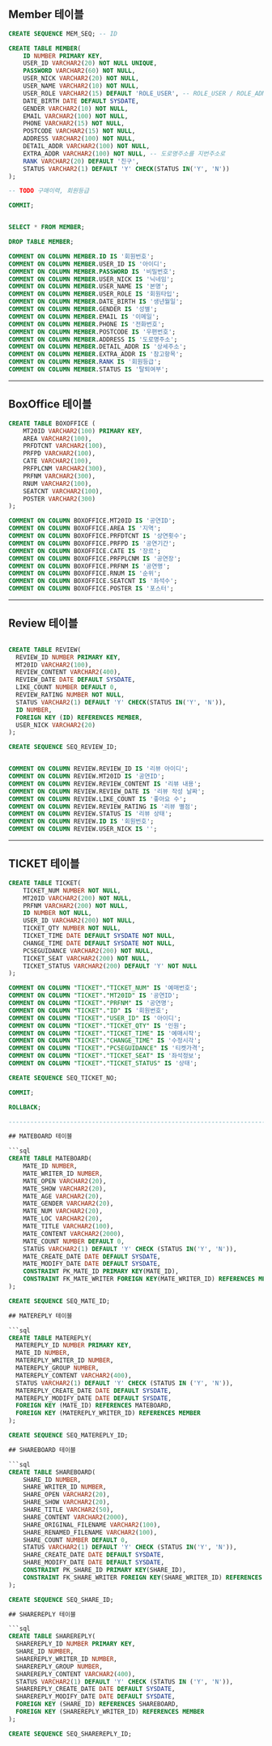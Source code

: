 ## Member 테이블
```sql
CREATE SEQUENCE MEM_SEQ; -- ID

CREATE TABLE MEMBER(
    ID NUMBER PRIMARY KEY,
    USER_ID VARCHAR2(20) NOT NULL UNIQUE,
    PASSWORD VARCHAR2(60) NOT NULL,
    USER_NICK VARCHAR2(20) NOT NULL,
    USER_NAME VARCHAR2(10) NOT NULL,
    USER_ROLE VARCHAR2(15) DEFAULT 'ROLE_USER', -- ROLE_USER / ROLE_ADMIN
    DATE_BIRTH DATE DEFAULT SYSDATE,
    GENDER VARCHAR2(10) NOT NULL,
    EMAIL VARCHAR2(100) NOT NULL,
    PHONE VARCHAR2(15) NOT NULL,
    POSTCODE VARCHAR2(15) NOT NULL,
    ADDRESS VARCHAR2(100) NOT NULL,
    DETAIL_ADDR VARCHAR2(100) NOT NULL,
    EXTRA_ADDR VARCHAR2(100) NOT NULL, -- 도로명주소를 지번주소로
    RANK VARCHAR2(20) DEFAULT '친구',
    STATUS VARCHAR2(1) DEFAULT 'Y' CHECK(STATUS IN('Y', 'N'))
); 

-- TODO 구매이력, 회원등급

COMMIT;


SELECT * FROM MEMBER;

DROP TABLE MEMBER;

COMMENT ON COLUMN MEMBER.ID IS '회원번호';
COMMENT ON COLUMN MEMBER.USER_ID IS '아이디';
COMMENT ON COLUMN MEMBER.PASSWORD IS '비밀번호';
COMMENT ON COLUMN MEMBER.USER_NICK IS '닉네임';
COMMENT ON COLUMN MEMBER.USER_NAME IS '본명';
COMMENT ON COLUMN MEMBER.USER_ROLE IS '회원타입';
COMMENT ON COLUMN MEMBER.DATE_BIRTH IS '생년월일';
COMMENT ON COLUMN MEMBER.GENDER IS '성별';
COMMENT ON COLUMN MEMBER.EMAIL IS '이메일';
COMMENT ON COLUMN MEMBER.PHONE IS '전화번호';
COMMENT ON COLUMN MEMBER.POSTCODE IS '우편번호';
COMMENT ON COLUMN MEMBER.ADDRESS IS '도로명주소';
COMMENT ON COLUMN MEMBER.DETAIL_ADDR IS '상세주소';
COMMENT ON COLUMN MEMBER.EXTRA_ADDR IS '참고항목';
COMMENT ON COLUMN MEMBER.RANK IS '회원등급';
COMMENT ON COLUMN MEMBER.STATUS IS '탈퇴여부';
```

-----------------------------------------------------------------------


## BoxOffice 테이블

```sql
CREATE TABLE BOXOFFICE (
    MT20ID VARCHAR2(100) PRIMARY KEY,
    AREA VARCHAR2(100),
    PRFDTCNT VARCHAR2(100),
    PRFPD VARCHAR2(100),
    CATE VARCHAR2(100),
    PRFPLCNM VARCHAR2(300),
    PRFNM VARCHAR2(300),
    RNUM VARCHAR2(100),
    SEATCNT VARCHAR2(100),
    POSTER VARCHAR2(300)
);

COMMENT ON COLUMN BOXOFFICE.MT20ID IS '공연ID';
COMMENT ON COLUMN BOXOFFICE.AREA IS '지역';
COMMENT ON COLUMN BOXOFFICE.PRFDTCNT IS '상연횟수';
COMMENT ON COLUMN BOXOFFICE.PRFPD IS '공연기간';
COMMENT ON COLUMN BOXOFFICE.CATE IS '장르';
COMMENT ON COLUMN BOXOFFICE.PRFPLCNM IS '공연장';
COMMENT ON COLUMN BOXOFFICE.PRFNM IS '공연명';
COMMENT ON COLUMN BOXOFFICE.RNUM IS '순위';
COMMENT ON COLUMN BOXOFFICE.SEATCNT IS '좌석수';
COMMENT ON COLUMN BOXOFFICE.POSTER IS '포스터';
```

-----------------------------------------------------------------------
## Review 테이블

```sql

CREATE TABLE REVIEW(
  REVIEW_ID NUMBER PRIMARY KEY,
  MT20ID VARCHAR2(100),
  REVIEW_CONTENT VARCHAR2(400),
  REVIEW_DATE DATE DEFAULT SYSDATE,
  LIKE_COUNT NUMBER DEFAULT 0,
  REVIEW_RATING NUMBER NOT NULL,
  STATUS VARCHAR2(1) DEFAULT 'Y' CHECK(STATUS IN('Y', 'N')),
  ID NUMBER,
  FOREIGN KEY (ID) REFERENCES MEMBER,
  USER_NICK VARCHAR2(20)
);

CREATE SEQUENCE SEQ_REVIEW_ID;


COMMENT ON COLUMN REVIEW.REVIEW_ID IS '리뷰 아이디';
COMMENT ON COLUMN REVIEW.MT20ID IS '공연ID';
COMMENT ON COLUMN REVIEW.REVIEW_CONTENT IS '리뷰 내용';
COMMENT ON COLUMN REVIEW.REVIEW_DATE IS '리뷰 작성 날짜';
COMMENT ON COLUMN REVIEW.LIKE_COUNT IS '좋아요 수';
COMMENT ON COLUMN REVIEW.REVIEW_RATING IS '리뷰 별점';
COMMENT ON COLUMN REVIEW.STATUS IS '리뷰 상태';
COMMENT ON COLUMN REVIEW.ID IS '회원번호';
COMMENT ON COLUMN REVIEW.USER_NICK IS '';
```

-----------------------------------------------------------------------

## TICKET 테이블

```sql
CREATE TABLE TICKET(
    TICKET_NUM NUMBER NOT NULL,
    MT20ID VARCHAR2(200) NOT NULL,
    PRFNM VARCHAR2(200) NOT NULL,
    ID NUMBER NOT NULL,
    USER_ID VARCHAR2(200) NOT NULL,
    TICKET_QTY NUMBER NOT NULL,
    TICKET_TIME DATE DEFAULT SYSDATE NOT NULL,
    CHANGE_TIME DATE DEFAULT SYSDATE NOT NULL,
    PCSEGUIDANCE VARCHAR2(200) NOT NULL,
    TICKET_SEAT VARCHAR2(200) NOT NULL,
    TICKET_STATUS VARCHAR2(200) DEFAULT 'Y' NOT NULL
);

COMMENT ON COLUMN "TICKET"."TICKET_NUM" IS '예매번호';
COMMENT ON COLUMN "TICKET"."MT20ID" IS '공연ID';
COMMENT ON COLUMN "TICKET"."PRFNM" IS '공연명';
COMMENT ON COLUMN "TICKET"."ID" IS '회원번호';
COMMENT ON COLUMN "TICKET"."USER_ID" IS '아이디';
COMMENT ON COLUMN "TICKET"."TICKET_QTY" IS '인원';
COMMENT ON COLUMN "TICKET"."TICKET_TIME" IS '예매시작';
COMMENT ON COLUMN "TICKET"."CHANGE_TIME" IS '수정시각';
COMMENT ON COLUMN "TICKET"."PCSEGUIDANCE" IS '티켓가격';
COMMENT ON COLUMN "TICKET"."TICKET_SEAT" IS '좌석정보';
COMMENT ON COLUMN "TICKET"."TICKET_STATUS" IS '상태';

CREATE SEQUENCE SEQ_TICKET_NO;

COMMIT;

ROLLBACK;

-----------------------------------------------------------------------

## MATEBOARD 테이블

```sql
CREATE TABLE MATEBOARD(	
    MATE_ID NUMBER,
    MATE_WRITER_ID NUMBER,
    MATE_OPEN VARCHAR2(20),
    MATE_SHOW VARCHAR2(20),
    MATE_AGE VARCHAR2(20),
    MATE_GENDER VARCHAR2(20),
    MATE_NUM VARCHAR2(20),
    MATE_LOC VARCHAR2(20),
	MATE_TITLE VARCHAR2(100), 
	MATE_CONTENT VARCHAR2(2000), 
	MATE_COUNT NUMBER DEFAULT 0, 
    STATUS VARCHAR2(1) DEFAULT 'Y' CHECK (STATUS IN('Y', 'N')),
    MATE_CREATE_DATE DATE DEFAULT SYSDATE, 
    MATE_MODIFY_DATE DATE DEFAULT SYSDATE,
    CONSTRAINT PK_MATE_ID PRIMARY KEY(MATE_ID),
    CONSTRAINT FK_MATE_WRITER FOREIGN KEY(MATE_WRITER_ID) REFERENCES MEMBER(ID) ON DELETE SET NULL  
);

CREATE SEQUENCE SEQ_MATE_ID;

## MATEREPLY 테이블

```sql
CREATE TABLE MATEREPLY(
  MATEREPLY_ID NUMBER PRIMARY KEY,
  MATE_ID NUMBER,
  MATEREPLY_WRITER_ID NUMBER,
  MATEREPLY_GROUP NUMBER,
  MATEREPLY_CONTENT VARCHAR2(400),
  STATUS VARCHAR2(1) DEFAULT 'Y' CHECK (STATUS IN ('Y', 'N')),
  MATEREPLY_CREATE_DATE DATE DEFAULT SYSDATE,
  MATEREPLY_MODIFY_DATE DATE DEFAULT SYSDATE,  
  FOREIGN KEY (MATE_ID) REFERENCES MATEBOARD,
  FOREIGN KEY (MATEREPLY_WRITER_ID) REFERENCES MEMBER
);

CREATE SEQUENCE SEQ_MATEREPLY_ID;

## SHAREBOARD 테이블

```sql
CREATE TABLE SHAREBOARD(	
    SHARE_ID NUMBER,
    SHARE_WRITER_ID NUMBER,
    SHARE_OPEN VARCHAR2(20),
    SHARE_SHOW VARCHAR2(20),
	SHARE_TITLE VARCHAR2(50), 
	SHARE_CONTENT VARCHAR2(2000), 
	SHARE_ORIGINAL_FILENAME VARCHAR2(100), 
	SHARE_RENAMED_FILENAME VARCHAR2(100), 
	SHARE_COUNT NUMBER DEFAULT 0, 
    STATUS VARCHAR2(1) DEFAULT 'Y' CHECK (STATUS IN('Y', 'N')),
    SHARE_CREATE_DATE DATE DEFAULT SYSDATE, 
    SHARE_MODIFY_DATE DATE DEFAULT SYSDATE,
    CONSTRAINT PK_SHARE_ID PRIMARY KEY(SHARE_ID),
    CONSTRAINT FK_SHARE_WRITER FOREIGN KEY(SHARE_WRITER_ID) REFERENCES MEMBER(ID) ON DELETE SET NULL  
);

CREATE SEQUENCE SEQ_SHARE_ID;

## SHAREREPLY 테이블

```sql
CREATE TABLE SHAREREPLY(
  SHAREREPLY_ID NUMBER PRIMARY KEY,
  SHARE_ID NUMBER,
  SHAREREPLY_WRITER_ID NUMBER,
  SHAREREPLY_GROUP NUMBER,
  SHAREREPLY_CONTENT VARCHAR2(400),
  STATUS VARCHAR2(1) DEFAULT 'Y' CHECK (STATUS IN ('Y', 'N')),
  SHAREREPLY_CREATE_DATE DATE DEFAULT SYSDATE,
  SHAREREPLY_MODIFY_DATE DATE DEFAULT SYSDATE,  
  FOREIGN KEY (SHARE_ID) REFERENCES SHAREBOARD,
  FOREIGN KEY (SHAREREPLY_WRITER_ID) REFERENCES MEMBER
);

CREATE SEQUENCE SEQ_SHAREREPLY_ID;
